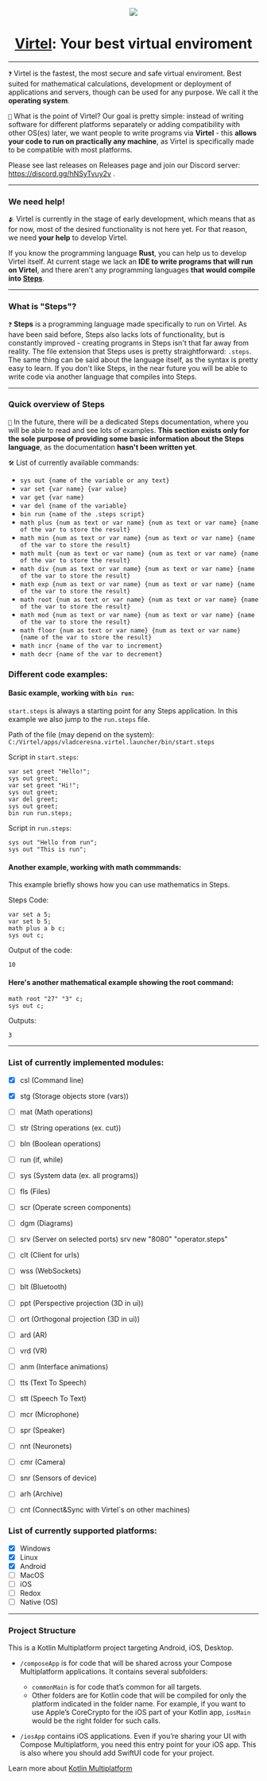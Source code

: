 <p align="center">
<img src='https://i.postimg.cc/d0WWH1MR/a2c68588eab85ad2459788d74bd36534.webp' border='0'/>
<h1 align="center"><u>Virtel</u>: Your best virtual enviroment</h1>
</p>

<p align="center">
</p>

-------------
`❓` Virtel is the fastest, the most secure and safe virtual enviroment. Best suited for mathematical calculations, development or deployment of applications and servers, though can be used for any purpose. We call it the **operating system**.

`🎯` What is the point of Virtel? Our goal is pretty simple: instead of writing software for different platforms separately or adding compatibility with other OS(es) later, we want people to write programs via **Virtel** - this **allows your code to run on practically any machine**, as Virtel is specifically made to be compatible with most platforms.

Please see last releases on Releases page and join our Discord server: https://discord.gg/hNSyTvuy2v .

--------------
### We need help!
`🫂` Virtel is currently in the stage of early development, which means that as for now, most of the desired functionality is not here yet. For that reason, we need **your help** to develop Virtel.

If you know the programming language **Rust**, you can help us to develop Virtel itself. At current stage we lack an **IDE to write programs that will run on Virtel**, and there aren't any programming languages **that would compile into <u>Steps</u>**.

-----------
### What is "Steps"?
`❓` **Steps** is a programming language made specifically to run on Virtel. As have been said before, Steps also lacks lots of functionality, but is constantly improved - creating programs in Steps isn't that far away from reality. The file extension that Steps uses is pretty straightforward: `.steps`. The same thing can be said about the language itself, as the syntax is pretty easy to learn. If you don't like Steps, in the near future you will be able to write code via another language that compiles into Steps.

------------
### Quick overview of Steps
`🔬` In the future, there will be a dedicated Steps documentation, where you will be able to read and see lots of examples. **This section exists only for the sole purpose of providing some basic information about the Steps language**, as the documentation **hasn't been written yet**.

`🛠️` List of currently available commands:
* `sys out {name of the variable or any text}`
* `var set {var name} {var value}`
* `var get {var name}`
* `var del {name of the variable}`
* `bin run {name of the .steps script}`
* `math plus {num as text or var name} {num as text or var name} {name of the var to store the result}`
* `math min {num as text or var name} {num as text or var name} {name of the var to store the result}`
* `math mult {num as text or var name} {num as text or var name} {name of the var to store the result}`
* `math div {num as text or var name} {num as text or var name} {name of the var to store the result}`
* `math exp {num as text or var name} {num as text or var name} {name of the var to store the result}`
* `math root {num as text or var name} {num as text or var name} {name of the var to store the result}`
* `math mod {num as text or var name} {num as text or var name} {name of the var to store the result}`
* `math floor {num as text or var name} {num as text or var name} {name of the var to store the result}`
* `math incr {name of the var to increment}`
* `math decr {name of the var to decrement}`

### Different code examples:
#### Basic example, working with `bin run`:
`start.steps` is always a starting point for any Steps application. In this example we also jump to the `run.steps` file.

Path of the file (may depend on the system): `C:/Virtel/apps/vladceresna.virtel.launcher/bin/start.steps`

Script in `start.steps`:
```
var set greet "Hello!";
sys out greet;
var set greet "Hi!";
sys out greet;
var del greet;
sys out greet;
bin run run.steps;
```
Script in `run.steps`:
```
sys out "Hello from run";
sys out "This is run";
```

#### Another example, working with math commmands:
This example briefly shows how you can use mathematics in Steps.

Steps Code:
```
var set a 5;
var set b 5;
math plus a b c;
sys out c;
```
Output of the code:
```
10
```

#### Here's another mathematical example showing the root command:
```
math root "27" "3" c;
sys out c;
```
Outputs:
```
3
```

---------
### List of currently implemented modules:
- [x] csl (Command line)
- [x] stg (Storage objects store (vars))
- [ ] mat (Math operations)
- [ ] str (String operations (ex. cut))
- [ ] bln (Boolean operations)
- [ ] run (if, while)
- [ ] sys (System data (ex. all programs))
- [ ] fls (Files)
- [ ] scr (Operate screen components)
- [ ] dgm (Diagrams)
- [ ] srv (Server on selected ports) srv new "8080" "operator.steps" 
- [ ] clt (Client for urls)
- [ ] wss (WebSockets)
- [ ] blt (Bluetooth)
- [ ] ppt (Perspective projection (3D in ui))
- [ ] ort (Orthogonal projection (3D in ui))
- [ ] ard (AR)
- [ ] vrd (VR)
- [ ] anm (Interface animations)
- [ ] tts (Text To Speech)
- [ ] stt (Speech To Text)
- [ ] mcr (Microphone)
- [ ] spr (Speaker)
- [ ] nnt (Neuronets)
- [ ] cmr (Camera)
- [ ] snr (Sensors of device)
- [ ] arh (Archive)
- [ ] cnt (Connect&Sync with Virtel`s on other machines)


### List of currently supported platforms:
* [x] Windows
* [x] Linux
* [x] Android
* [ ] MacOS
* [ ] iOS
* [ ] Redox
* [ ] Native (OS)

---------
### Project Structure
This is a Kotlin Multiplatform project targeting Android, iOS, Desktop.

* `/composeApp` is for code that will be shared across your Compose Multiplatform applications.
  It contains several subfolders:
  - `commonMain` is for code that’s common for all targets.
  - Other folders are for Kotlin code that will be compiled for only the platform indicated in the folder name.
    For example, if you want to use Apple’s CoreCrypto for the iOS part of your Kotlin app,
    `iosMain` would be the right folder for such calls.

* `/iosApp` contains iOS applications. Even if you’re sharing your UI with Compose Multiplatform, 
  you need this entry point for your iOS app. This is also where you should add SwiftUI code for your project.

Learn more about [Kotlin Multiplatform](https://www.jetbrains.com/help/kotlin-multiplatform-dev/get-started.html)
